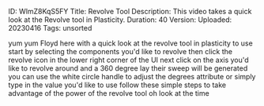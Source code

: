 ID: WlmZ8KqS5FY
Title: Revolve Tool
Description: This video takes a quick look at the Revolve tool in Plasticity.
Duration: 40
Version: 
Uploaded: 20230416
Tags: unsorted

yum yum Floyd here with a quick look at
the revolve tool in plasticity to use
start by selecting the components you'd
like to revolve then click the revolve
icon in the lower right corner of the UI
next click on the axis you'd like to
revolve around and a 360 degree lay
their sweep will be generated you can
use the white circle handle to adjust
the degrees attribute or simply type in
the value you'd like to use follow these
simple steps to take advantage of the
power of the revolve tool
oh look at the time
